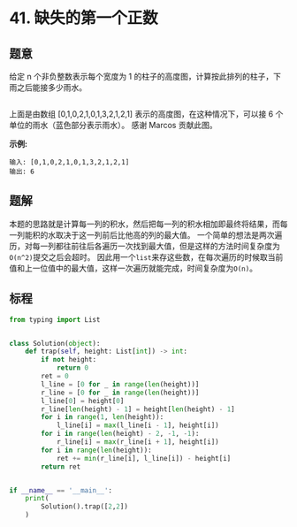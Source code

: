 # 41. 缺失的第一个正数

## 题意

给定 n 个非负整数表示每个宽度为 1 的柱子的高度图，计算按此排列的柱子，下雨之后能接多少雨水。

![<rainwatertrap>](<https://assets.leetcode-cn.com/aliyun-lc-upload/uploads/2018/10/22/rainwatertrap.png>)

上面是由数组 [0,1,0,2,1,0,1,3,2,1,2,1] 表示的高度图，在这种情况下，可以接 6 个单位的雨水（蓝色部分表示雨水）。 感谢 Marcos 贡献此图。

**示例:**

```
输入: [0,1,0,2,1,0,1,3,2,1,2,1]
输出: 6
```

## 题解

本题的思路就是计算每一列的积水，然后把每一列的积水相加即最终将结果，而每一列能积的水取决于这一列前后比他高的列的最大值。
一个简单的想法是两次遍历，对每一列都往前往后各遍历一次找到最大值，但是这样的方法时间复杂度为`O(n^2)`提交之后会超时。
因此用一个`list`来存这些数，在每次遍历的时候取当前值和上一位值中的最大值，这样一次遍历就能完成，时间复杂度为`O(n)`。

## 标程

```python
from typing import List


class Solution(object):
    def trap(self, height: List[int]) -> int:
        if not height:
            return 0
        ret = 0
        l_line = [0 for _ in range(len(height))]
        r_line = [0 for _ in range(len(height))]
        l_line[0] = height[0]
        r_line[len(height) - 1] = height[len(height) - 1]
        for i in range(1, len(height)):
            l_line[i] = max(l_line[i - 1], height[i])
        for i in range(len(height) - 2, -1, -1):
            r_line[i] = max(r_line[i + 1], height[i])
        for i in range(len(height)):
            ret += min(r_line[i], l_line[i]) - height[i]
        return ret


if __name__ == '__main__':
    print(
        Solution().trap([2,2])
    )

```